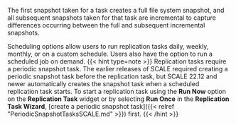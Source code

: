 ---
---

The first snapshot taken for a task creates a full file system snapshot, and all subsequent snapshots taken for that task are incremental to capture differences occurring between the full and subsequent incremental snapshots.

Scheduling options allow users to run replication tasks daily, weekly, monthly, or on a custom schedule. 
Users also have the option to run a scheduled job on demand. 
{{< hint type=note >}}
Replication tasks require a periodic snapshot task. 
The earlier releases of SCALE required creating a periodic snapshot task before the replication task, but SCALE 22.12 and newer automatically creates the snapshot task when a scheduled replication task starts.
To start a replication task using the **Run Now** option on the **Replication Task** widget or by selecting **Run Once** in the **Replication Task Wizard**, [create a periodic snapshot task]({{< relref "PeriodicSnapshotTasksSCALE.md" >}}) first.
{{< /hint >}}